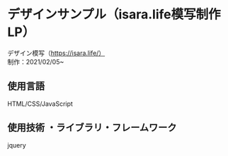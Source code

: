 # デザインサンプル（isara.life模写制作LP）

デザイン模写（https://isara.life/）<br>
制作：2021/02/05~

## 使用言語
HTML/CSS/JavaScript

## 使用技術 ・ライブラリ・フレームワーク
jquery
